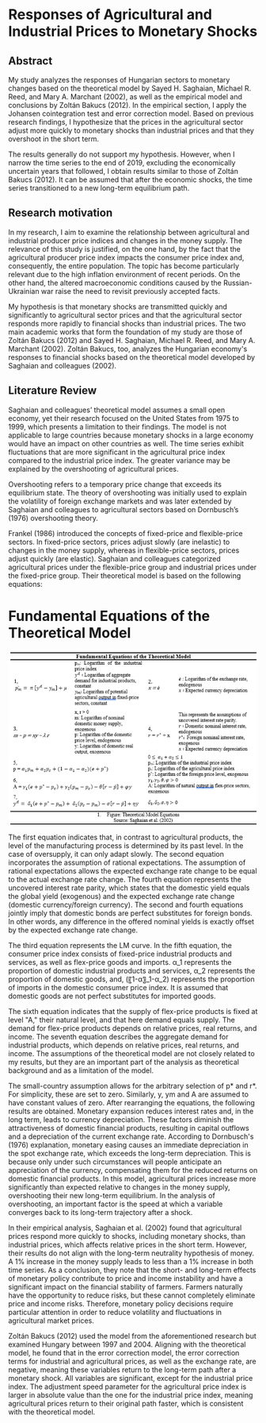# Responses of Agricultural and Industrial Prices to Monetary Shocks
## Abstract
My study analyzes the responses of Hungarian sectors to monetary changes based on the theoretical model by Sayed H. Saghaian, Michael R. Reed, and Mary A. Marchant (2002), as well as the empirical model and conclusions by Zoltán Bakucs (2012). In the empirical section, I apply the Johansen cointegration test and error correction model. Based on previous research findings, I hypothesize that the prices in the agricultural sector adjust more quickly to monetary shocks than industrial prices and that they overshoot in the short term.

The results generally do not support my hypothesis. However, when I narrow the time series to the end of 2019, excluding the economically uncertain years that followed, I obtain results similar to those of Zoltán Bakucs (2012). It can be assumed that after the economic shocks, the time series transitioned to a new long-term equilibrium path.

## Research motivation
In my research, I aim to examine the relationship between agricultural and industrial producer price indices and changes in the money supply. The relevance of this study is justified, on the one hand, by the fact that the agricultural producer price index impacts the consumer price index and, consequently, the entire population. The topic has become particularly relevant due to the high inflation environment of recent periods. On the other hand, the altered macroeconomic conditions caused by the Russian-Ukrainian war raise the need to revisit previously accepted facts.

My hypothesis is that monetary shocks are transmitted quickly and significantly to agricultural sector prices and that the agricultural sector responds more rapidly to financial shocks than industrial prices. The two main academic works that form the foundation of my study are those of Zoltán Bakucs (2012) and Sayed H. Saghaian, Michael R. Reed, and Mary A. Marchant (2002). Zoltán Bakucs, too, analyzes the Hungarian economy's responses to financial shocks based on the theoretical model developed by Saghaian and colleagues (2002).

## Literature Review
Saghaian and colleagues’ theoretical model assumes a small open economy, yet their research focused on the United States from 1975 to 1999, which presents a limitation to their findings. The model is not applicable to large countries because monetary shocks in a large economy would have an impact on other countries as well. The time series exhibit fluctuations that are more significant in the agricultural price index compared to the industrial price index. The greater variance may be explained by the overshooting of agricultural prices.

Overshooting refers to a temporary price change that exceeds its equilibrium state. The theory of overshooting was initially used to explain the volatility of foreign exchange markets and was later extended by Saghaian and colleagues to agricultural sectors based on Dornbusch’s (1976) overshooting theory.

Frankel (1986) introduced the concepts of fixed-price and flexible-price sectors. In fixed-price sectors, prices adjust slowly (are inelastic) to changes in the money supply, whereas in flexible-price sectors, prices adjust quickly (are elastic). Saghaian and colleagues categorized agricultural prices under the flexible-price group and industrial prices under the fixed-price group. Their theoretical model is based on the following equations:


# Fundamental Equations of the Theoretical Model

![Equations of the thereotical model](https://raw.githubusercontent.com/gretazsikla/Bsc_applied_economics_thesis/main/Modells_thesis.PNG)

The first equation indicates that, in contrast to agricultural products, the level of the manufacturing process is determined by its past level. In the case of oversupply, it can only adapt slowly. The second equation incorporates the assumption of rational expectations. The assumption of rational expectations allows the expected exchange rate change to be equal to the actual exchange rate change. The fourth equation represents the uncovered interest rate parity, which states that the domestic yield equals the global yield (exogenous) and the expected exchange rate change (domestic currency/foreign currency). The second and fourth equations jointly imply that domestic bonds are perfect substitutes for foreign bonds. In other words, any difference in the offered nominal yields is exactly offset by the expected exchange rate change.

The third equation represents the LM curve. In the fifth equation, the consumer price index consists of fixed-price industrial products and services, as well as flex-price goods and imports. α_1 represents the proportion of domestic industrial products and services, α_2 represents the proportion of domestic goods, and, (〖1-α〗_1-α_2) represents the proportion of imports in the domestic consumer price index.  It is assumed that domestic goods are not perfect substitutes for imported goods.

The sixth equation indicates that the supply of flex-price products is fixed at level "A," their natural level, and that here demand equals supply. The demand for flex-price products depends on relative prices, real returns, and income. The seventh equation describes the aggregate demand for industrial products, which depends on relative prices, real returns, and income. The assumptions of the theoretical model are not closely related to my results, but they are an important part of the analysis as theoretical background and as a limitation of the model.

The small-country assumption allows for the arbitrary selection of p* and r*. For simplicity, these are set to zero. Similarly, y, ym and A are assumed to have constant values of zero. After rearranging the equations, the following results are obtained. Monetary expansion reduces interest rates and, in the long term, leads to currency depreciation. These factors diminish the attractiveness of domestic financial products, resulting in capital outflows and a depreciation of the current exchange rate. According to Dornbusch's (1976) explanation, monetary easing causes an immediate depreciation in the spot exchange rate, which exceeds the long-term depreciation. This is because only under such circumstances will people anticipate an appreciation of the currency, compensating them for the reduced returns on domestic financial products. In this model, agricultural prices increase more significantly than expected relative to changes in the money supply, overshooting their new long-term equilibrium. In the analysis of overshooting, an important factor is the speed at which a variable converges back to its long-term trajectory after a shock.

In their empirical analysis, Saghaian et al. (2002) found that agricultural prices respond more quickly to shocks, including monetary shocks, than industrial prices, which affects relative prices in the short term. However, their results do not align with the long-term neutrality hypothesis of money. A 1% increase in the money supply leads to less than a 1% increase in both time series. As a conclusion, they note that the short- and long-term effects of monetary policy contribute to price and income instability and have a significant impact on the financial stability of farmers. Farmers naturally have the opportunity to reduce risks, but these cannot completely eliminate price and income risks. Therefore, monetary policy decisions require particular attention in order to reduce volatility and fluctuations in agricultural market prices.

Zoltán Bakucs (2012) used the model from the aforementioned research but examined Hungary between 1997 and 2004. Aligning with the theoretical model, he found that in the error correction model, the error correction terms for industrial and agricultural prices, as well as the exchange rate, are negative, meaning these variables return to the long-term path after a monetary shock. All variables are significant, except for the industrial price index. The adjustment speed parameter for the agricultural price index is larger in absolute value than the one for the industrial price index, meaning agricultural prices return to their original path faster, which is consistent with the theoretical model.



